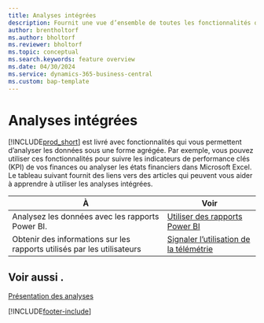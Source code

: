 ```yaml
---
title: Analyses intégrées
description: Fournit une vue d’ensemble de toutes les fonctionnalités qui prennent en charge les tâches dans le produit Business Central.
author: brentholtorf
ms.author: bholtorf
ms.reviewer: bholtorf
ms.topic: conceptual
ms.search.keywords: feature overview
ms.date: 04/30/2024
ms.service: dynamics-365-business-central
ms.custom: bap-template
---
```

# Analyses intégrées

[!INCLUDE[prod_short](includes/prod_short.md)] est livré avec fonctionnalités qui vous permettent d’analyser les données sous une forme agrégée. Par exemple, vous pouvez utiliser ces fonctionnalités pour suivre les indicateurs de performance clés (KPI) de vos finances ou analyser les états financiers dans Microsoft Excel. Le tableau suivant fournit des liens vers des articles qui peuvent vous aider à apprendre à utiliser les analyses intégrées.

| À | Voir |
| --- | --- |
|Analysez les données avec les rapports Power BI. | [Utiliser des rapports Power BI](across-working-with-powerbi.md) |
|Obtenir des informations sur les rapports utilisés par les utilisateurs| [Signaler l’utilisation de la télémétrie](/dynamics365/business-central/dev-itpro/administration/telemetry-reports-trace)|

## Voir aussi .

[Présentation des analyses](reports-bi-reporting.md)

[!INCLUDE[footer-include](includes/footer-banner.md)]
